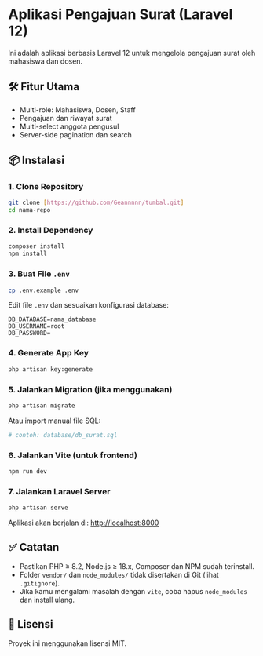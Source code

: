 # Aplikasi Pengajuan Surat (Laravel 12)

Ini adalah aplikasi berbasis Laravel 12 untuk mengelola pengajuan surat oleh mahasiswa dan dosen.

## 🛠️ Fitur Utama
- Multi-role: Mahasiswa, Dosen, Staff
- Pengajuan dan riwayat surat
- Multi-select anggota pengusul
- Server-side pagination dan search

## 📦 Instalasi

### 1. Clone Repository
```bash
git clone [https://github.com/Geannnnn/tumbal.git]
cd nama-repo
```

### 2. Install Dependency
```bash
composer install
npm install
```

### 3. Buat File `.env`
```bash
cp .env.example .env
```

Edit file `.env` dan sesuaikan konfigurasi database:

```env
DB_DATABASE=nama_database
DB_USERNAME=root
DB_PASSWORD=
```

### 4. Generate App Key
```bash
php artisan key:generate
```

### 5. Jalankan Migration (jika menggunakan)
```bash
php artisan migrate
```

Atau import manual file SQL:
```bash
# contoh: database/db_surat.sql
```

### 6. Jalankan Vite (untuk frontend)
```bash
npm run dev
```

### 7. Jalankan Laravel Server
```bash
php artisan serve
```

Aplikasi akan berjalan di: [http://localhost:8000](http://localhost:8000)

## ✅ Catatan
- Pastikan PHP ≥ 8.2, Node.js ≥ 18.x, Composer dan NPM sudah terinstall.
- Folder `vendor/` dan `node_modules/` tidak disertakan di Git (lihat `.gitignore`).
- Jika kamu mengalami masalah dengan `vite`, coba hapus `node_modules` dan install ulang.

## 📃 Lisensi
Proyek ini menggunakan lisensi MIT.
